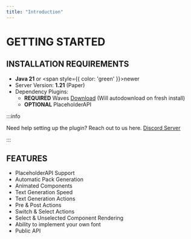 ```yaml
---
title: "Introduction"
---
```

# GETTING STARTED


## INSTALLATION REQUIREMENTS
- **Java 21** or <span style={{ color: 'green' }}>newer</span>
- Server Version: **1.21** (Paper)
- Dependency Plugins:
  - <Highlight color="red">**REQUIRED**</Highlight> Waves [Download](https://www.spigotmc.org/resources/waves-core-of-aquatic-plugins.119819/) (Will autodownload on fresh install) 
  - <Highlight color="#213b47">**OPTIONAL**</Highlight> PlaceholderAPI

:::info

Need help setting up the plugin? Reach out to us here. [Discord Server](https://discord.aquatic.gg)

:::

## FEATURES
  - PlaceholderAPI Support
  - Automatic Pack Generation
  - Animated Components
  - Text Generation Speed
  - Text Generation Actions
  - Pre & Post Actions
  - Switch & Select Actions
  - Select & Unselected Component Rendering
  - Ability to implement your own font
  - Public API